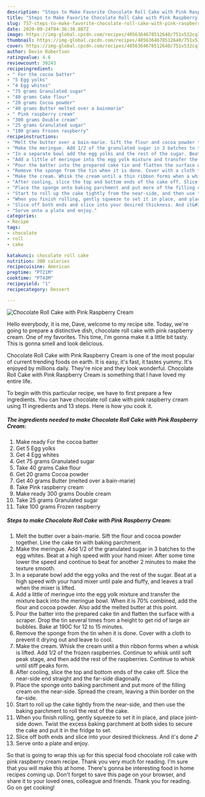 ```yaml
---
description: "Steps to Make Favorite Chocolate Roll Cake with Pink Raspberry Cream"
title: "Steps to Make Favorite Chocolate Roll Cake with Pink Raspberry Cream"
slug: 757-steps-to-make-favorite-chocolate-roll-cake-with-pink-raspberry-cream
date: 2020-09-24T04:36:38.887Z
image: https://img-global.cpcdn.com/recipes/4856364678512640/751x532cq70/chocolate-roll-cake-with-pink-raspberry-cream-recipe-main-photo.jpg
thumbnail: https://img-global.cpcdn.com/recipes/4856364678512640/751x532cq70/chocolate-roll-cake-with-pink-raspberry-cream-recipe-main-photo.jpg
cover: https://img-global.cpcdn.com/recipes/4856364678512640/751x532cq70/chocolate-roll-cake-with-pink-raspberry-cream-recipe-main-photo.jpg
author: Devin Robertson
ratingvalue: 4.6
reviewcount: 30243
recipeingredient:
- " For the cocoa batter"
- "5 Egg yolks"
- "4 Egg whites"
- "75 grams Granulated sugar"
- "40 grams Cake flour"
- "20 grams Cocoa powder"
- "40 grams Butter melted over a bainmarie"
- " Pink raspberry cream"
- "300 grams Double cream"
- "25 grams Granulated sugar"
- "100 grams Frozen raspberry"
recipeinstructions:
- "Melt the butter over a bain-marie. Sift the flour and cocoa powder together. Line the cake tin with baking parchment."
- "Make the meringue. Add 1/2 of the granulated sugar in 3 batches to the egg whites. Beat at a high speed with your hand mixer. After some time lower the speed and continue to beat for another 2 minutes to make the texture smooth."
- "In a separate bowl add the egg yolks and the rest of the sugar. Beat at a high speed with your hand mixer until  pale and fluffy, and leaves a trail when the mixer is lifted."
- "Add a little of meringue into the egg yolk mixture and transfer the mixture back into the meringue bowl. When it is 70% combined, add the flour and cocoa powder. Also add the melted butter at this point."
- "Pour the batter into the prepared cake tin and flatten the surface with a scraper. Drop the tin several times from a height to get rid of large air bubbles. Bake at 190C for 12 to 15 minutes."
- "Remove the sponge from the tin when it is done. Cover with a cloth to prevent it drying out and leave to cool."
- "Make the cream. Whisk the cream until a thin ribbon forms when a whisk is lifted. Add 1/2 of the frozen raspberries. Continue to whisk until soft peak stage, and then add the rest  of the raspberries. Continue to whisk until stiff peaks form."
- "After cooling, slice the top and bottom ends of the cake off. Slice the near-side end straight and the far-side diagonally."
- "Place the sponge onto baking parchment and put more of the filling cream on the near-side. Spread the cream, leaving a thin border on the far-side."
- "Start to roll up the cake tightly from the near-side, and then use the baking parchment to roll the rest of the cake."
- "When you finish rolling, gently squeeze to set it in place, and place joint-side down. Twist the excess baking parchment at both sides to secure the cake and put it in the fridge to set."
- "Slice off both ends and slice into your desired thickness. And it&#39;s done ♪"
- "Serve onto a plate and enjoy."
categories:
- Recipe
tags:
- chocolate
- roll
- cake

katakunci: chocolate roll cake 
nutrition: 300 calories
recipecuisine: American
preptime: "PT21M"
cooktime: "PT43M"
recipeyield: "1"
recipecategory: Dessert

---
```



![Chocolate Roll Cake with Pink Raspberry Cream](https://img-global.cpcdn.com/recipes/4856364678512640/751x532cq70/chocolate-roll-cake-with-pink-raspberry-cream-recipe-main-photo.jpg)

Hello everybody, it is me, Dave, welcome to my recipe site. Today, we're going to prepare a distinctive dish, chocolate roll cake with pink raspberry cream. One of my favorites. This time, I'm gonna make it a little bit tasty. This is gonna smell and look delicious.



Chocolate Roll Cake with Pink Raspberry Cream is one of the most popular of current trending foods on earth. It is easy, it's fast, it tastes yummy. It's enjoyed by millions daily. They're nice and they look wonderful. Chocolate Roll Cake with Pink Raspberry Cream is something that I have loved my entire life.


To begin with this particular recipe, we have to first prepare a few ingredients. You can have chocolate roll cake with pink raspberry cream using 11 ingredients and 13 steps. Here is how you cook it.

<!--inarticleads1-->

##### The ingredients needed to make Chocolate Roll Cake with Pink Raspberry Cream:

1. Make ready  For the cocoa batter
1. Get 5 Egg yolks
1. Get 4 Egg whites
1. Get 75 grams Granulated sugar
1. Take 40 grams Cake flour
1. Get 20 grams Cocoa powder
1. Get 40 grams Butter (melted over a bain-marie)
1. Take  Pink raspberry cream
1. Make ready 300 grams Double cream
1. Take 25 grams Granulated sugar
1. Take 100 grams Frozen raspberry




<!--inarticleads2-->

##### Steps to make Chocolate Roll Cake with Pink Raspberry Cream:

1. Melt the butter over a bain-marie. Sift the flour and cocoa powder together. Line the cake tin with baking parchment.
1. Make the meringue. Add 1/2 of the granulated sugar in 3 batches to the egg whites. Beat at a high speed with your hand mixer. After some time lower the speed and continue to beat for another 2 minutes to make the texture smooth.
1. In a separate bowl add the egg yolks and the rest of the sugar. Beat at a high speed with your hand mixer until  pale and fluffy, and leaves a trail when the mixer is lifted.
1. Add a little of meringue into the egg yolk mixture and transfer the mixture back into the meringue bowl. When it is 70% combined, add the flour and cocoa powder. Also add the melted butter at this point.
1. Pour the batter into the prepared cake tin and flatten the surface with a scraper. Drop the tin several times from a height to get rid of large air bubbles. Bake at 190C for 12 to 15 minutes.
1. Remove the sponge from the tin when it is done. Cover with a cloth to prevent it drying out and leave to cool.
1. Make the cream. Whisk the cream until a thin ribbon forms when a whisk is lifted. Add 1/2 of the frozen raspberries. Continue to whisk until soft peak stage, and then add the rest  of the raspberries. Continue to whisk until stiff peaks form.
1. After cooling, slice the top and bottom ends of the cake off. Slice the near-side end straight and the far-side diagonally.
1. Place the sponge onto baking parchment and put more of the filling cream on the near-side. Spread the cream, leaving a thin border on the far-side.
1. Start to roll up the cake tightly from the near-side, and then use the baking parchment to roll the rest of the cake.
1. When you finish rolling, gently squeeze to set it in place, and place joint-side down. Twist the excess baking parchment at both sides to secure the cake and put it in the fridge to set.
1. Slice off both ends and slice into your desired thickness. And it&#39;s done ♪
1. Serve onto a plate and enjoy.




So that is going to wrap this up for this special food chocolate roll cake with pink raspberry cream recipe. Thank you very much for reading. I'm sure that you will make this at home. There's gonna be interesting food in home recipes coming up. Don't forget to save this page on your browser, and share it to your loved ones, colleague and friends. Thank you for reading. Go on get cooking!
